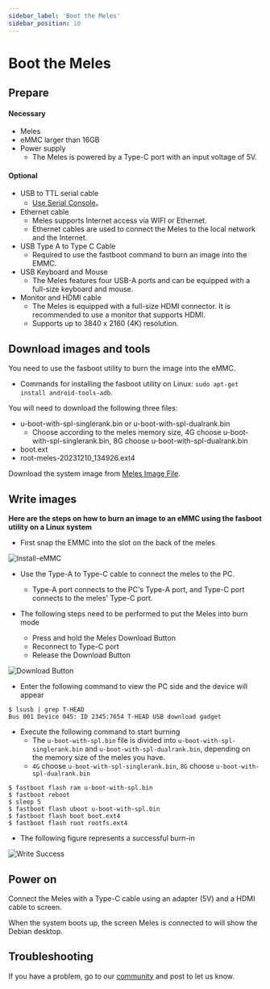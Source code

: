 ```yaml
---
sidebar_label: 'Boot the Meles'
sidebar_position: 10
---
```


# Boot the Meles

## Prepare

#### Necessary

- Meles
- eMMC larger than 16GB
- Power supply
  - The Meles is powered by a Type-C port with an input voltage of 5V.
 
#### Optional
- USB to TTL serial cable
  - [Use Serial Console](./setup.md)。
- Ethernet cable
  - Meles supports Internet access via WIFI or Ethernet.
  - Ethernet cables are used to connect the Meles to the local network and the Internet.
- USB Type A to Type C Cable
  - Required to use the fastboot command to burn an image into the EMMC.
- USB Keyboard and Mouse
  - The Meles features four USB-A ports and can be equipped with a full-size keyboard and mouse.
- Monitor and HDMI cable
  - The Meles is equipped with a full-size HDMI connector. It is recommended to use a monitor that supports HDMI.
  - Supports up to 3840 x 2160 (4K) resolution.

## Download images and tools

You need to use the fasboot utility to burn the image into the eMMC.

- Commands for installing the fasboot utility on Linux: `sudo apt-get install android-tools-adb`.

You will need to download the following three files:

- u-boot-with-spl-singlerank.bin or u-boot-with-spl-dualrank.bin
  - Choose according to the meles memory size, 4G choose u-boot-with-spl-singlerank.bin, 8G choose u-boot-with-spl-dualrank.bin
- boot.ext
- root-meles-20231210_134926.ext4

Download the system image from [Meles Image File](https://github.com/milkv-meles/meles-images/releases/tag/v1.0.0).

## Write images

**Here are the steps on how to burn an image to an eMMC using the fasboot utility on a Linux system**

- First snap the EMMC into the slot on the back of the meles

![Install-eMMC](/docs/meles/Install-emmc.webp)

- Use the Type-A to Type-C cable to connect the meles to the PC.
  - Type-A port connects to the PC's Type-A port, and Type-C port connects to the meles' Type-C port.

- The following steps need to be performed to put the Meles into burn mode
  - Press and hold the Meles Download Button
  - Reconnect to Type-C port
  - Release the Download Button

![Download Button](/docs/meles/DownloadButton.webp)

- Enter the following command to view the PC side and the device will appear
```
$ lsusb | grep T-HEAD
Bus 001 Device 045: ID 2345:7654 T-HEAD USB download gadget
```

- Execute the following command to start burning
  - The `u-boot-with-spl.bin` file is divided into `u-boot-with-spl-singlerank.bin` and `u-boot-with-spl-dualrank.bin`, depending on the memory size of the meles you have.
  - `4G` choose `u-boot-with-spl-singlerank.bin`, `8G` choose `u-boot-with-spl-dualrank.bin`
```
$ fastboot flash ram u-boot-with-spl.bin
$ fastboot reboot
$ sleep 5
$ fastboot flash uboot u-boot-with-spl.bin
$ fastboot flash boot boot.ext4
$ fastboot flash root rootfs.ext4
```

- The following figure represents a successful burn-in

![Write Success](/docs/meles/WriteSuccess.webp)

## Power on

Connect the Meles with a Type-C cable using an adapter (5V) and a HDMI cable to screen.

When the system boots up, the screen Meles is connected to will show the Debian desktop.

## Troubleshooting

If you have a problem, go to our [community](https://community.milkv.io/) and post to let us know.